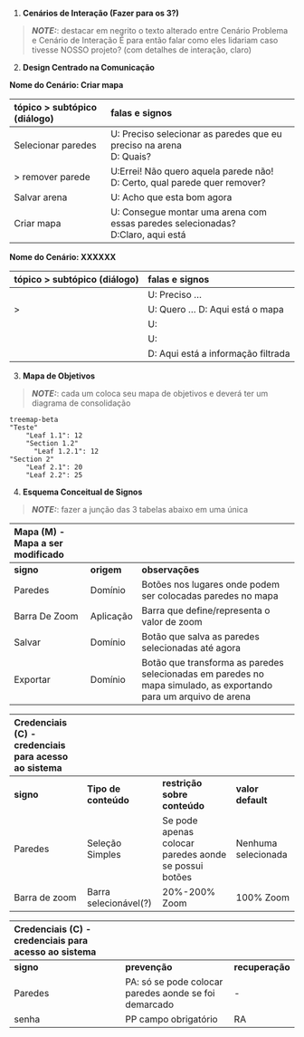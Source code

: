 
1) **Cenários de Interação (Fazer para os 3?)**
> **_NOTE:_**: destacar em negrito o texto alterado entre Cenário Problema e Cenário de Interação
É para então falar como eles lidariam caso tivesse NOSSO projeto? (com detalhes de interação, claro)

2) **Design Centrado na Comunicação**

**Nome do Cenário: Criar mapa**

| tópico \> subtópico (diálogo) | falas e signos |
| :---- | :---- |
| Selecionar paredes | U: Preciso selecionar as paredes que eu preciso na arena<br>D: Quais? |
| > remover parede | U:Errei! Não quero aquela parede não!<br>D: Certo, qual parede quer remover? |
|  Salvar arena | U: Acho que esta bom agora |
| Criar mapa | U: Consegue montar uma arena com essas paredes selecionadas?<br>D:Claro, aqui está |


**Nome do Cenário: XXXXXX**

| tópico \> subtópico (diálogo) | falas e signos |
| :---- | :---- |
|  | U: Preciso … |
| \>  | U: Quero … D: Aqui está o mapa |
|  | U:  |
|  | U:  |
|  | D: Aqui está a informação filtrada |

3) **Mapa de Objetivos**
> **_NOTE:_**: cada um coloca seu mapa de objetivos e deverá ter um diagrama de consolidação
```mermaid
treemap-beta
"Teste"
    "Leaf 1.1": 12
    "Section 1.2"
      "Leaf 1.2.1": 12
"Section 2"
    "Leaf 2.1": 20
    "Leaf 2.2": 25

```
4) **Esquema Conceitual de Signos**

> **_NOTE:_**: fazer a junção das 3 tabelas abaixo em uma única

| Mapa (M) \- Mapa a ser modificado |  |  |
| :---- | :---- | :---- |
| **signo** | **origem** | **observações** |
| Paredes | Domínio | Botões nos lugares onde podem ser colocadas paredes no mapa |
| Barra De Zoom | Aplicação | Barra que define/representa o valor de zoom |
| Salvar | Domínio | Botão que salva as paredes selecionadas até agora |
| Exportar | Domínio | Botão que transforma as paredes selecionadas em paredes no mapa simulado, as exportando para um arquivo de arena |

| Credenciais (C) \- credenciais para acesso ao sistema |  |  |  |
| :---- | :---- | :---- | :---- |
| **signo** | **Tipo de conteúdo** | **restrição sobre conteúdo** | **valor default** |
| Paredes | Seleção Simples | Se pode apenas colocar paredes aonde se possui botões | Nenhuma selecionada |
| Barra de zoom | Barra selecionável(?) | 20%-200% Zoom | 100% Zoom |

| Credenciais (C) \- credenciais para acesso ao sistema |  |  |
| :---- | :---- | :---- |
| **signo** | **prevenção** | **recuperação** |
| Paredes | PA: só se pode colocar paredes aonde se foi demarcado | - |
| senha | PP campo obrigatório  | RA |




